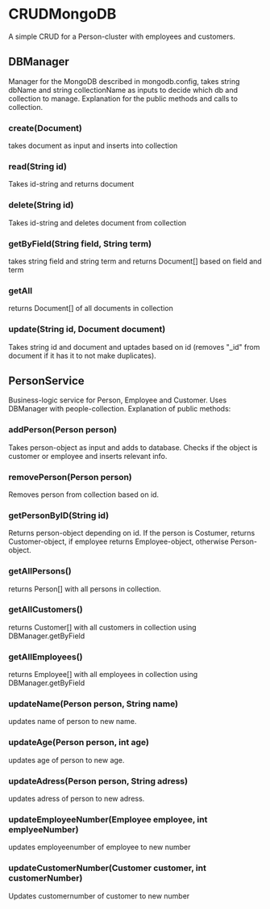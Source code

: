 # CRUDMongoDB
A simple CRUD for a Person-cluster with employees and customers.
## DBManager
Manager for the MongoDB described in mongodb.config, takes string dbName and string collectionName as inputs to decide which db and collection to manage.
Explanation for the public methods and calls to collection.
### create(Document)
takes document as input and inserts into collection
### read(String id)
Takes id-string and returns document
### delete(String id)
Takes id-string and deletes document from collection
### getByField(String field, String term)
takes string field and string term and returns Document[] based on field and term
### getAll
returns Document[] of all documents in collection
### update(String id, Document document)
Takes string id and document and uptades based on id (removes "_id" from document if it has it to not make duplicates).

## PersonService
Business-logic service for Person, Employee and Customer. Uses DBManager with people-collection.
Explanation of public methods:
### addPerson(Person person)
Takes person-object as input and adds to database. Checks if the object is customer or employee and inserts relevant info.
### removePerson(Person person)
Removes person from collection based on id.
### getPersonByID(String id)
Returns person-object depending on id. If the person is Costumer, returns Customer-object, if employee returns Employee-object, otherwise Person-object.
### getAllPersons()
returns Person[] with all persons in collection.
### getAllCustomers()
returns Customer[] with all customers in collection using DBManager.getByField
### getAllEmployees()
returns Employee[] with all employees in collection using DBManager.getByField
### updateName(Person person, String name)
updates name of person to new name.
### updateAge(Person person, int age)
updates age of person to new age.
### updateAdress(Person person, String adress)
updates adress of person to new adress.
### updateEmployeeNumber(Employee employee, int emplyeeNumber)
updates employeenumber of employee to new number
### updateCustomerNumber(Customer customer, int customerNumber)
Updates customernumber of customer to new number
